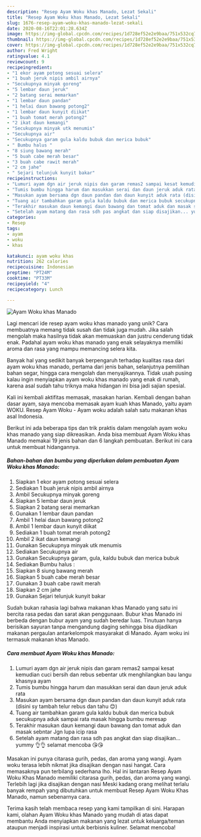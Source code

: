 ```yaml
---
description: "Resep Ayam Woku khas Manado, Lezat Sekali"
title: "Resep Ayam Woku khas Manado, Lezat Sekali"
slug: 1676-resep-ayam-woku-khas-manado-lezat-sekali
date: 2020-08-16T22:01:28.634Z
image: https://img-global.cpcdn.com/recipes/1d728ef52e2e9baa/751x532cq70/ayam-woku-khas-manado-foto-resep-utama.jpg
thumbnail: https://img-global.cpcdn.com/recipes/1d728ef52e2e9baa/751x532cq70/ayam-woku-khas-manado-foto-resep-utama.jpg
cover: https://img-global.cpcdn.com/recipes/1d728ef52e2e9baa/751x532cq70/ayam-woku-khas-manado-foto-resep-utama.jpg
author: Fred Wright
ratingvalue: 4.1
reviewcount: 9
recipeingredient:
- "1 ekor ayam potong sesuai selera"
- "1 buah jeruk nipis ambil airnya"
- "Secukupnya minyak goreng"
- "5 lembar daun jeruk"
- "2 batang serai memarkan"
- "1 lembar daun pandan"
- "1 helai daun bawang potong2"
- "1 lembar daun kunyit diikat"
- "1 buah tomat merah potong2"
- "2 ikat daun kemangi"
- "Secukupnya minyak utk menumis"
- "Secukupnya air"
- "Secukupnya garam gula kaldu bubuk dan merica bubuk"
- " Bumbu halus "
- "8 siung bawang merah"
- "5 buah cabe merah besar"
- "3 buah cabe rawit merah"
- "2 cm jahe"
- " Sejari telunjuk kunyit bakar"
recipeinstructions:
- "Lumuri ayam dgn air jeruk nipis dan garam remas2 sampai kesat kemudian cuci bersih dan rebus sebentar utk menghilangkan bau langu khasnya ayam"
- "Tumis bumbu hingga harum dan masukkan serai dan daun jeruk aduk rata"
- "Masukan ayam bersama dgn daun pandan dan daun kunyit aduk rata (disini sy tambah telur rebus dan tahu 😊)"
- "Tuang air tambahkan garam gula kaldu bubuk dan merica bubuk secukupnya aduk sampai rata masak hingga bumbu meresap"
- "Terakhir masukan daun kemangi daun bawang dan tomat aduk dan masak sebntar Jgn lupa icip rasa"
- "Setelah ayam matang dan rasa sdh pas angkat dan siap disajikan... yummy 👌👌 selamat mencoba 😘😘"
categories:
- Resep
tags:
- ayam
- woku
- khas

katakunci: ayam woku khas 
nutrition: 262 calories
recipecuisine: Indonesian
preptime: "PT24M"
cooktime: "PT33M"
recipeyield: "4"
recipecategory: Lunch

---
```



![Ayam Woku khas Manado](https://img-global.cpcdn.com/recipes/1d728ef52e2e9baa/751x532cq70/ayam-woku-khas-manado-foto-resep-utama.jpg)

Lagi mencari ide resep ayam woku khas manado yang unik? Cara membuatnya memang tidak susah dan tidak juga mudah. Jika salah mengolah maka hasilnya tidak akan memuaskan dan justru cenderung tidak enak. Padahal ayam woku khas manado yang enak selayaknya memiliki aroma dan rasa yang mampu memancing selera kita.

Banyak hal yang sedikit banyak berpengaruh terhadap kualitas rasa dari ayam woku khas manado, pertama dari jenis bahan, selanjutnya pemilihan bahan segar, hingga cara mengolah dan menyajikannya. Tidak usah pusing kalau ingin menyiapkan ayam woku khas manado yang enak di rumah, karena asal sudah tahu triknya maka hidangan ini bisa jadi sajian spesial.

Kali ini kembali aktifitas memasak, masakan harian. Kembali dengan bahan dasar ayam, saya mencoba memasak ayam kuah khas Manado, yaitu ayam WOKU. Resep Ayam Woku - Ayam woku adalah salah satu makanan khas asal Indonesia.


Berikut ini ada beberapa tips dan trik praktis dalam mengolah ayam woku khas manado yang siap dikreasikan. Anda bisa membuat Ayam Woku khas Manado memakai 19 jenis bahan dan 6 langkah pembuatan. Berikut ini cara untuk membuat hidangannya.

<!--inarticleads1-->

##### Bahan-bahan dan bumbu yang diperlukan dalam pembuatan Ayam Woku khas Manado:

1. Siapkan 1 ekor ayam potong sesuai selera
1. Sediakan 1 buah jeruk nipis ambil airnya
1. Ambil Secukupnya minyak goreng
1. Siapkan 5 lembar daun jeruk
1. Siapkan 2 batang serai memarkan
1. Gunakan 1 lembar daun pandan
1. Ambil 1 helai daun bawang potong2
1. Ambil 1 lembar daun kunyit diikat
1. Sediakan 1 buah tomat merah potong2
1. Ambil 2 ikat daun kemangi
1. Gunakan Secukupnya minyak utk menumis
1. Sediakan Secukupnya air
1. Gunakan Secukupnya garam, gula, kaldu bubuk dan merica bubuk
1. Sediakan  Bumbu halus :
1. Siapkan 8 siung bawang merah
1. Siapkan 5 buah cabe merah besar
1. Gunakan 3 buah cabe rawit merah
1. Siapkan 2 cm jahe
1. Gunakan  Sejari telunjuk kunyit bakar


Sudah bukan rahasia lagi bahwa makanan khas Manado yang satu ini bercita rasa pedas dan sarat akan penggunaan. Bubur khas Manado ini berbeda dengan bubur ayam yang sudah beredar luas. Tinutuan hanya berisikan sayuran tanpa mengandung daging sehingga bisa dijadikan makanan pergaulan antarkelompok masyarakat di Manado. Ayam woku ini termasuk makanan khas Manado. 

<!--inarticleads2-->

##### Cara membuat Ayam Woku khas Manado:

1. Lumuri ayam dgn air jeruk nipis dan garam remas2 sampai kesat kemudian cuci bersih dan rebus sebentar utk menghilangkan bau langu khasnya ayam
1. Tumis bumbu hingga harum dan masukkan serai dan daun jeruk aduk rata
1. Masukan ayam bersama dgn daun pandan dan daun kunyit aduk rata (disini sy tambah telur rebus dan tahu 😊)
1. Tuang air tambahkan garam gula kaldu bubuk dan merica bubuk secukupnya aduk sampai rata masak hingga bumbu meresap
1. Terakhir masukan daun kemangi daun bawang dan tomat aduk dan masak sebntar Jgn lupa icip rasa
1. Setelah ayam matang dan rasa sdh pas angkat dan siap disajikan... yummy 👌👌 selamat mencoba 😘😘


Masakan ini punya citarasa gurih, pedas, dan aroma yang wangi. Ayam woku terasa lebih nikmat jika disajikan dengan nasi hangat. Cara memasaknya pun terbilang sederhana lho. Hal ini lantaran Resep Ayam Woku Khas Manado memiliki citarasa gurih, pedas, dan aroma yang wangi. Terlebih lagi jika disajikan dengan nasi Meski kadang orang melihat terlalu banyak rempah yang dibutuhkan untuk membuat Resep Ayam Woku Khas Manado, namun sebenarnya cara. 

Terima kasih telah membaca resep yang kami tampilkan di sini. Harapan kami, olahan Ayam Woku khas Manado yang mudah di atas dapat membantu Anda menyiapkan makanan yang lezat untuk keluarga/teman ataupun menjadi inspirasi untuk berbisnis kuliner. Selamat mencoba!
